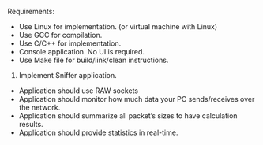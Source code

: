 Requirements:
- Use Linux for implementation. (or virtual machine with Linux)
- Use GCC for compilation.
- Use C/C++ for implementation.
- Console application. No UI is required.
- Use Make file for build/link/clean instructions.

1. Implement Sniffer application.
- Application should use RAW sockets
- Application should monitor how much data your PC sends/receives over the network.
- Application should summarize all packet’s sizes to have calculation results.
- Application should provide statistics in real-time.
